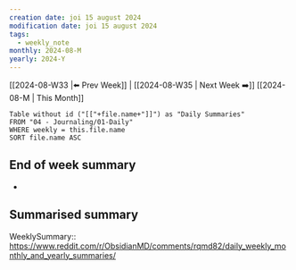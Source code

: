 ```yaml
---
creation date: joi 15 august 2024
modification date: joi 15 august 2024
tags:
  - weekly_note
monthly: 2024-08-M
yearly: 2024-Y
---
```

 [[2024-08-W33 |⬅️ Prev Week]] | [[2024-08-W35 | Next Week ➡️]] 
[[2024-08-M | This Month]]


```dataview
Table without id ("[["+file.name+"]]") as "Daily Summaries"
FROM "04 - Journaling/01-Daily"
WHERE weekly = this.file.name
SORT file.name ASC
```

## End of week summary
- 

**Summarised summary**
- 

WeeklySummary::
https://www.reddit.com/r/ObsidianMD/comments/rqmd82/daily_weekly_monthly_and_yearly_summaries/


